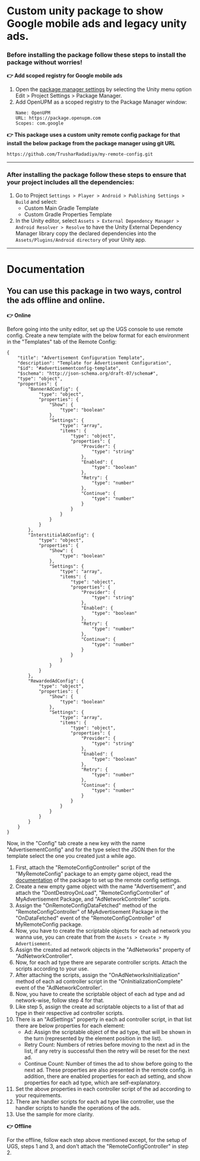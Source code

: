 # Custom unity package to show Google mobile ads and legacy unity ads.

### Before installing the package follow these steps to install the package without worries!
**:point_right: Add scoped registry for Google mobile ads**
1. Open the [package manager settings](https://docs.unity3d.com/Manual/class-PackageManager.html) by selecting the Unity menu option Edit > Project Settings > Package Manager.
2. Add OpenUPM as a scoped registry to the Package Manager window:
   ```
   Name: OpenUPM
   URL: https://package.openupm.com
   Scopes: com.google
   ```

**:point_right: This package uses a custom unity remote config package for that install the below package from the package manager using git URL**
```
https://github.com/TrusharRadadiya/my-remote-config.git
```
---
### After installing the package follow these steps to ensure that your project includes all the dependencies:
1. Go to Project `Settings > Player > Android > Publishing Settings > Build` and select:
   - Custom Main Gradle Template
   - Custom Gradle Properties Template
2. In the Unity editor, select `Assets > External Dependency Manager > Android Resolver > Resolve` to have the Unity External Dependency Manager library copy the declared dependencies into the `Assets/Plugins/Android directory` of your Unity app.

---
# Documentation
## You can use this package in two ways, control the ads offline and online.
**:point_right: Online**

Before going into the unity editor, set up the UGS console to use remote config. Create a new template with the below format for each environment in the "Templates" tab of the Remote Config:
```
{
    "title": "Advertisement Configuration Template",
    "description": "Template for Advertisement Configuration",
    "$id": "#advertisementconfig-template",
    "$schema": "http://json-schema.org/draft-07/schema#",
    "type": "object",
    "properties": {
        "BannerAdConfig": {
            "type": "object",
            "properties": {
                "Show": {
                    "type": "boolean"
                },
                "Settings": {
                    "type": "array",
                    "items": {
                        "type": "object",
                        "properties": {
                            "Provider": {
                                "type": "string"
                            },
                            "Enabled": {
                                "type": "boolean"
                            },
                            "Retry": {
                                "type": "number"
                            },
                            "Continue": {
                                "type": "number"
                            }
                        }
                    }
                }
            }
        },
        "InterstitialAdConfig": {
            "type": "object",
            "properties": {
                "Show": {
                    "type": "boolean"
                },
                "Settings": {
                    "type": "array",
                    "items": {
                        "type": "object",
                        "properties": {
                            "Provider": {
                                "type": "string"
                            },
                            "Enabled": {
                                "type": "boolean"
                            },
                            "Retry": {
                                "type": "number"
                            },
                            "Continue": {
                                "type": "number"
                            }
                        }
                    }
                }
            }
        },
        "RewardedAdConfig": {
            "type": "object",
            "properties": {
                "Show": {
                    "type": "boolean"
                },
                "Settings": {
                    "type": "array",
                    "items": {
                        "type": "object",
                        "properties": {
                            "Provider": {
                                "type": "string"
                            },
                            "Enabled": {
                                "type": "boolean"
                            },
                            "Retry": {
                                "type": "number"
                            },
                            "Continue": {
                                "type": "number"
                            }
                        }
                    }
                }
            }
        }
    }
}
```
Now, in the "Config" tab create a new key with the name "AdvertisementConfig" and for the type select the JSON then for the template select the one you created just a while ago.

1. First, attach the "RemoteConfigController" script of the "MyRemoteConfig" package to an empty game object, read the [documentation](https://github.com/TrusharRadadiya/my-remote-config/blob/main/README.md) of the package to set up the remote config settings.
2. Create a new empty game object with the name "Advertisement", and attach the "DontDestroyOnLoad", "RemoteConfigController" of MyAdvertisement Package, and "AdNetworkController" scripts.
3. Assign the "OnRemoteConfigDataFetched" method of the "RemoteConfigController" of MyAdvertisement Package in the "OnDataFetched" event of the "RemoteConfigController" of MyRemoteConfig package.
4. Now, you have to create the scriptable objects for each ad network you wanna use, you can create that from the `Assets > Create > My Advertisement`.
5. Assign the created ad network objects in the "AdNetworks" property of "AdNetworkController".
6. Now, for each ad type there are separate controller scripts. Attach the scripts according to your use.
7. After attaching the scripts, assign the "OnAdNetworksInitialization" method of each ad controller script in the "OnInitializationComplete" event of the "AdNetworkController'.
8. Now, you have to create the scriptable object of each ad type and ad network-wise, follow step 4 for that.
9. Like step 5, assign the create ad scriptable objects to a list of that ad type in their respective ad controller scripts.
10. There is an "AdSettings" property in each ad controller script, in that list there are below properties for each element:
    - Ad: Assign the scriptable object of the ad type, that will be shown in the turn (represented by the element position in the list).
    - Retry Count: Numbers of retries before moving to the next ad in the list, if any retry is successful then the retry will be reset for the next ad.
    - Continue Count: Number of times the ad to show before going to the next ad.
   These properties are also presented in the remote config. in addition, there are enabled properties for each ad setting, and show properties for each ad type, which are self-explanatory.
11. Set the above properties in each controller script of the ad according to your requirements.
12. There are handler scripts for each ad type like controller, use the handler scripts to handle the operations of the ads.
13. Use the sample for more clarity.

**:point_right: Offline**

For the offline, follow each step above mentioned except, for the setup of UGS, steps 1 and 3, and don't attach the "RemoteConfigController" in step 2.
